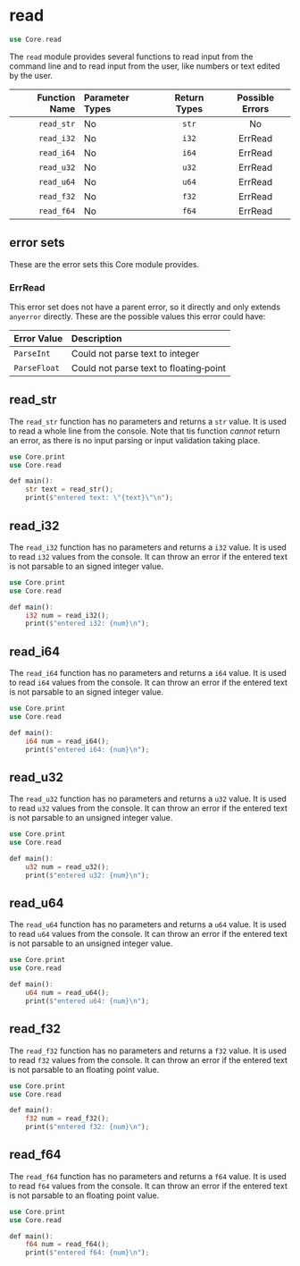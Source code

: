 # read

```rs
use Core.read
```

The `read` module provides several functions to read input from the command line and to read input from the user, like numbers or text edited by the user.

| Function Name | Parameter Types | Return Types | Possible Errors |
|--------------:|:----------------|:------------:|:---------------:|
| `read_str`    | No              | `str`        | No              |
| `read_i32`    | No              | `i32`        | ErrRead         |
| `read_i64`    | No              | `i64`        | ErrRead         |
| `read_u32`    | No              | `u32`        | ErrRead         |
| `read_u64`    | No              | `u64`        | ErrRead         |
| `read_f32`    | No              | `f32`        | ErrRead         |
| `read_f64`    | No              | `f64`        | ErrRead         |

## error sets

These are the error sets this Core module provides.

### ErrRead

This error set does not have a parent error, so it directly and only extends `anyerror` directly. These are the possible values this error could have:

| Error Value   | Description                            |
|:--------------|:---------------------------------------|
| `ParseInt`    | Could not parse text to integer        |
| `ParseFloat`  | Could not parse text to floating‑point |

## read_str

The `read_str` function has no parameters and returns a `str` value. It is used to read a whole line from the console. Note that tis function *cannot* return an error, as there is no input parsing or input validation taking place.

```rs
use Core.print
use Core.read

def main():
    str text = read_str();
    print($"entered text: \"{text}\"\n");
```

## read_i32

The `read_i32` function has no parameters and returns a `i32` value. It is used to read `i32` values from the console. It can throw an error if the entered text is not parsable to an signed integer value.

```rs
use Core.print
use Core.read

def main():
    i32 num = read_i32();
    print($"entered i32: {num}\n");
```

## read_i64

The `read_i64` function has no parameters and returns a `i64` value. It is used to read `i64` values from the console. It can throw an error if the entered text is not parsable to an signed integer value.

```rs
use Core.print
use Core.read

def main():
    i64 num = read_i64();
    print($"entered i64: {num}\n");
```

## read_u32

The `read_u32` function has no parameters and returns a `u32` value. It is used to read `u32` values from the console. It can throw an error if the entered text is not parsable to an unsigned integer value.

```rs
use Core.print
use Core.read

def main():
    u32 num = read_u32();
    print($"entered u32: {num}\n");
```

## read_u64

The `read_u64` function has no parameters and returns a `u64` value. It is used to read `u64` values from the console. It can throw an error if the entered text is not parsable to an unsigned integer value.

```rs
use Core.print
use Core.read

def main():
    u64 num = read_u64();
    print($"entered u64: {num}\n");
```

## read_f32

The `read_f32` function has no parameters and returns a `f32` value. It is used to read `f32` values from the console. It can throw an error if the entered text is not parsable to an floating point value.

```rs
use Core.print
use Core.read

def main():
    f32 num = read_f32();
    print($"entered f32: {num}\n");
```

## read_f64

The `read_f64` function has no parameters and returns a `f64` value. It is used to read `f64` values from the console. It can throw an error if the entered text is not parsable to an floating point value.

```rs
use Core.print
use Core.read

def main():
    f64 num = read_f64();
    print($"entered f64: {num}\n");
```

